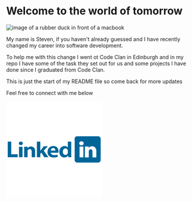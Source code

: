# Welcome to the world of tomorrow
![image of a rubber duck in front of a macbook](https://github.com/stevenjburrows/stevenjburrows/blob/master/banner.jpg)

My name is Steven, if you haven't already guessed and I have recently changed my career into software development.

To help me with this change I went ot Code Clan in Edinburgh and in my repo I have some of the task they set out for us and some projects I have done since I graduated from Code Clan.

This is just the start of my README file so come back for more updates

Feel free to connect with me below

[![Link to my linkedin profile](./linkedin-logo.png)](https://www.linkedin.com/in/steven-j-burrows/)
